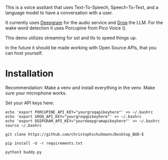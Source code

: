 This is a voice assitant that uses Text-To-Speech, Speech-To-Text, and a language model to have a conversation with a user.

It currently uses [Deepgram](www.deepgram.com) for the audio service and [Groq](https://groq.com/) the LLM. For the wake word detection it uses Porcupine from Pico Voice ().

This demo utilizes streaming for sst and tts to speed things up.

In the future it should be made working with Open Source APIs, that you can host yourself.

# Installation
Recommendation: Make a venv and install everything in the venv. Make sure your microphone works.

Set your API keys here:
```
echo 'export PORCUPINE_API_KEY="yourgroqapikeyhere"' >> ~/.bashrc
echo 'export GROQ_API_KEY="yourgroqapikeyhere"' >> ~/.bashrc
echo 'export DEEPGRAM_API_KEY="yourdeepgramapikeyhere"' >> ~/.bashrc
source ~/.bashrc

git clone https://github.com/christophschuhmann/Desktop_BUD-E

pip install -U -r requirements.txt
 
python3 buddy.py
```
